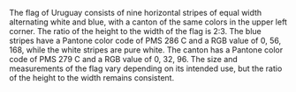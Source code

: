 The flag of Uruguay consists of nine horizontal stripes of equal width alternating white and blue, with a canton of the same colors in the upper left corner. The ratio of the height to the width of the flag is 2:3. The blue stripes have a Pantone color code of PMS 286 C and a RGB value of 0, 56, 168, while the white stripes are pure white. The canton has a Pantone color code of PMS 279 C and a RGB value of 0, 32, 96. The size and measurements of the flag vary depending on its intended use, but the ratio of the height to the width remains consistent.